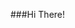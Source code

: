 ###Hi There!
<!--
**trial-acc/trial-acc**
<img src="https://github.com/ZehraKahraman/profile/blob/main/image_processing20191012-4183-vmsbyp.gif" width="auto">
